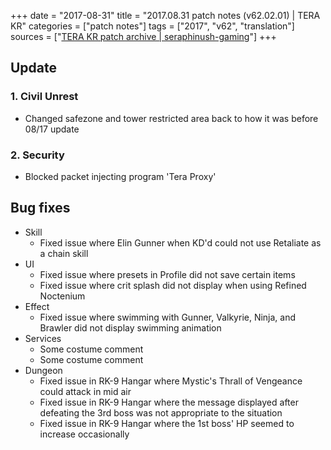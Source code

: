+++
date = "2017-08-31"
title = "2017.08.31 patch notes (v62.02.01) | TERA KR"
categories = ["patch notes"]
tags = ["2017", "v62", "translation"]
sources = ["[TERA KR patch archive | seraphinush-gaming](/ko/patch/2017/v62-02-01)"]
+++

## Update

### **1.** Civil Unrest
- Changed safezone and tower restricted area back to how it was before 08/17 update

### **2.** Security
- Blocked packet injecting program 'Tera Proxy'

## Bug fixes

- Skill
  - Fixed issue where Elin Gunner when KD'd could not use Retaliate as a chain skill
- UI
  - Fixed issue where presets in Profile did not save certain items
  - Fixed issue where crit splash did not display when using Refined Noctenium
- Effect
  - Fixed issue where swimming with Gunner, Valkyrie, Ninja, and Brawler did not display swimming animation
- Services
  - Some costume comment
  - Some costume comment
- Dungeon
  - Fixed issue in RK-9 Hangar where Mystic's Thrall of Vengeance could attack in mid air
  - Fixed issue in RK-9 Hangar where the message displayed after defeating the 3rd boss was not appropriate to the situation
  - Fixed issue in RK-9 Hangar where the 1st boss' HP seemed to increase occasionally
